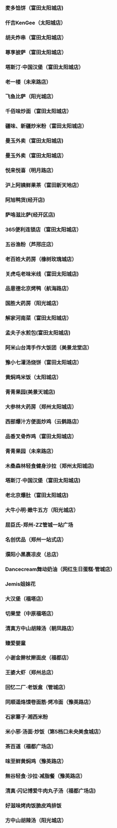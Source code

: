 ### 麦多馅饼（富田太阳城店)
### 仟吉KenGee（太阳城店） 
### 胡夫炸串（富田太阳城店）
### 尊享披萨（富田太阳城店）
### 塔斯汀·中国汉堡（富田太阳城店）
### 老一楼（未来路店）
### 飞鱼比萨（阳光城店）
### 千佰味炒面（富田太阳城店）
### 疆味、新疆炒米粉（富田太阳城店）
### 曼玉外卖（富田太阳城店)
### 曼玉外卖（富田太阳城店）
### 悦来悦喜（明月路店）
### 沪上阿姨鲜果茶（富田新天地店）
### 阿旭鸭货(经开店)
### 萨咯滋比萨(经开区店)
### 365便利连锁店（富田太阳城店）
### 五谷渔粉（芦邢庄店）
### 老百姓大药房（橡树玫瑰城店）
### 关虎屯老味米线（富田太阳城店)
### 品意德北京烤鸭（航海路店）
### 国胜大药房（阳光城店）
### 解家河南菜（富田太阳城店）
### 孟夫子水煎包(富田太阳城店)
### 阿米山台湾手作大饭团（美景龙堂店）
### 豫小七灌汤烧饼（富田太阳城店）
### 黄焖鸡米饭（太阳城店）
### 青青果园(美景天城店)
### 大参林大药房（郑州太阳城店）
### 西部爆汁方便面炒鸡（云鹤路店）
### 品香叉骨炸鸡（富田太阳城店）
### 青青果园（未来路店）
### 木桑森林轻食健身沙拉（郑州太阳城店)
### 塔斯汀·中国汉堡（富田太阳城店)
### 老北京爆肚（富田太阳城店)
### 大牛小明·嫩牛五方（阳光城店）
### 屈臣氏-郑州-ZZ管城一站广场 
### 名创优品（郑州一站式店）
### 濮阳小黑裹凉皮（总店）
### Dancecream舞动奶油（网红生日蛋糕·管城店）
### Jemis姐妹花
### 大汉堡（福塔店）
### 切果堂（中原福塔店）
### 清真方中山胡辣汤（朝凤路店）
### 臻爱婴童 
### 小谢金擀杖擀面皮（福都店）
### 王婆大虾（郑州总店）
### 回忆二厂·老饭盒（管城店）
### 同顺遥烙馍卷面筋·烤冷面（豫英路店）
### 石家寨子·湘西米粉
### 米小邪·汤面·炒饭（第5档口未央美食城店）
### 茶百道（福都广场店）
### 味至鲜黄焖鸡（豫英路店）
### 無谷轻食·沙拉·减脂餐（豫英路店）
### 清真·闪记博爱牛肉丸子汤（福都广场店)
### 好滋味烤肉饭脆皮鸡排饭
### 方中山胡辣汤（阳光城店）
